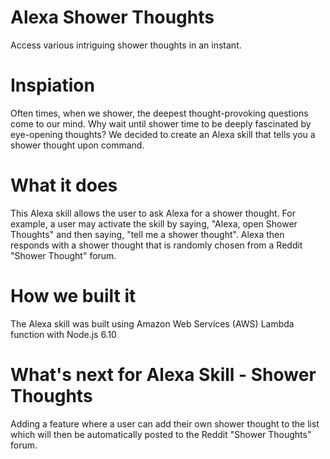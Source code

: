 # Alexa Shower Thoughts 
Access various intriguing shower thoughts in an instant.

# Inspiation 
Often times, when we shower, the deepest thought-provoking questions come to our mind. Why wait until shower time to be deeply fascinated by eye-opening thoughts? We decided to create an Alexa skill that tells you a shower thought upon command.

# What it does
This Alexa skill allows the user to ask Alexa for a shower thought. For example, a user may activate the skill by saying, "Alexa, open Shower Thoughts" and then saying, "tell me a shower thought". Alexa then responds with a shower thought that is randomly chosen from a Reddit "Shower Thought" forum.

# How we built it
The Alexa skill was built using Amazon Web Services (AWS) Lambda function with Node.js 6.10

# What's next for Alexa Skill - Shower Thoughts
Adding a feature where a user can add their own shower thought to the list which will then be automatically posted to the Reddit "Shower Thoughts" forum.
